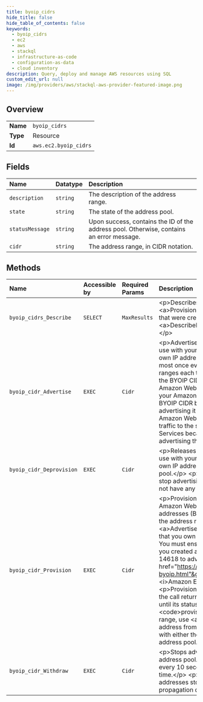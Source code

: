 ```yaml
---
title: byoip_cidrs
hide_title: false
hide_table_of_contents: false
keywords:
  - byoip_cidrs
  - ec2
  - aws    
  - stackql
  - infrastructure-as-code
  - configuration-as-data
  - cloud inventory
description: Query, deploy and manage AWS resources using SQL
custom_edit_url: null
image: /img/providers/aws/stackql-aws-provider-featured-image.png
---
```

  
    

## Overview
<table><tbody>
<tr><td><b>Name</b></td><td><code>byoip_cidrs</code></td></tr>
<tr><td><b>Type</b></td><td>Resource</td></tr>
<tr><td><b>Id</b></td><td><code>aws.ec2.byoip_cidrs</code></td></tr>
</tbody></table>

## Fields
| Name | Datatype | Description |
|:-----|:---------|:------------|
| `description` | `string` | The description of the address range. |
| `state` | `string` | The state of the address pool. |
| `statusMessage` | `string` | Upon success, contains the ID of the address pool. Otherwise, contains an error message. |
| `cidr` | `string` | The address range, in CIDR notation. |
## Methods
| Name | Accessible by | Required Params | Description |
|:-----|:--------------|:----------------|:------------|
| `byoip_cidrs_Describe` | `SELECT` | `MaxResults` | &lt;p&gt;Describes the IP address ranges that were specified in calls to &lt;a&gt;ProvisionByoipCidr&lt;/a&gt;.&lt;/p&gt; &lt;p&gt;To describe the address pools that were created when you provisioned the address ranges, use &lt;a&gt;DescribePublicIpv4Pools&lt;/a&gt; or &lt;a&gt;DescribeIpv6Pools&lt;/a&gt;.&lt;/p&gt; |
| `byoip_cidr_Advertise` | `EXEC` | `Cidr` | &lt;p&gt;Advertises an IPv4 or IPv6 address range that is provisioned for use with your Amazon Web Services resources through bring your own IP addresses (BYOIP).&lt;/p&gt; &lt;p&gt;You can perform this operation at most once every 10 seconds, even if you specify different address ranges each time.&lt;/p&gt; &lt;p&gt;We recommend that you stop advertising the BYOIP CIDR from other locations when you advertise it from Amazon Web Services. To minimize down time, you can configure your Amazon Web Services resources to use an address from a BYOIP CIDR before it is advertised, and then simultaneously stop advertising it from the current location and start advertising it through Amazon Web Services.&lt;/p&gt; &lt;p&gt;It can take a few minutes before traffic to the specified addresses starts routing to Amazon Web Services because of BGP propagation delays.&lt;/p&gt; &lt;p&gt;To stop advertising the BYOIP CIDR, use &lt;a&gt;WithdrawByoipCidr&lt;/a&gt;.&lt;/p&gt; |
| `byoip_cidr_Deprovision` | `EXEC` | `Cidr` | &lt;p&gt;Releases the specified address range that you provisioned for use with your Amazon Web Services resources through bring your own IP addresses (BYOIP) and deletes the corresponding address pool.&lt;/p&gt; &lt;p&gt;Before you can release an address range, you must stop advertising it using &lt;a&gt;WithdrawByoipCidr&lt;/a&gt; and you must not have any IP addresses allocated from its address range.&lt;/p&gt; |
| `byoip_cidr_Provision` | `EXEC` | `Cidr` | &lt;p&gt;Provisions an IPv4 or IPv6 address range for use with your Amazon Web Services resources through bring your own IP addresses (BYOIP) and creates a corresponding address pool. After the address range is provisioned, it is ready to be advertised using &lt;a&gt;AdvertiseByoipCidr&lt;/a&gt;.&lt;/p&gt; &lt;p&gt;Amazon Web Services verifies that you own the address range and are authorized to advertise it. You must ensure that the address range is registered to you and that you created an RPKI ROA to authorize Amazon ASNs 16509 and 14618 to advertise the address range. For more information, see &lt;a href="https://docs.aws.amazon.com/AWSEC2/latest/UserGuide/ec2-byoip.html"&gt;Bring your own IP addresses (BYOIP)&lt;/a&gt; in the &lt;i&gt;Amazon Elastic Compute Cloud User Guide&lt;/i&gt;.&lt;/p&gt; &lt;p&gt;Provisioning an address range is an asynchronous operation, so the call returns immediately, but the address range is not ready to use until its status changes from &lt;code&gt;pending-provision&lt;/code&gt; to &lt;code&gt;provisioned&lt;/code&gt;. To monitor the status of an address range, use &lt;a&gt;DescribeByoipCidrs&lt;/a&gt;. To allocate an Elastic IP address from your IPv4 address pool, use &lt;a&gt;AllocateAddress&lt;/a&gt; with either the specific address from the address pool or the ID of the address pool.&lt;/p&gt; |
| `byoip_cidr_Withdraw` | `EXEC` | `Cidr` | &lt;p&gt;Stops advertising an address range that is provisioned as an address pool.&lt;/p&gt; &lt;p&gt;You can perform this operation at most once every 10 seconds, even if you specify different address ranges each time.&lt;/p&gt; &lt;p&gt;It can take a few minutes before traffic to the specified addresses stops routing to Amazon Web Services because of BGP propagation delays.&lt;/p&gt; |
